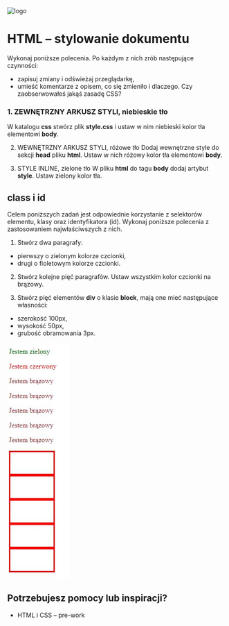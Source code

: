 <img alt="logo" src="http://coderslab.pl/svg/logo-coderslab.svg" width="400">

# HTML &ndash; stylowanie dokumentu

  Wykonaj poniższe polecenia. Po każdym z nich zrób następujące czynności:
  * zapisuj zmiany i odświeżaj przeglądarkę,
  * umieść komentarze z opisem, co się zmieniło i dlaczego. Czy zaobserwowałeś jakąś zasadę CSS?


### 1. ZEWNĘTRZNY ARKUSZ STYLI, niebieskie tło
  W katalogu **css** stwórz plik **style.css** i ustaw w nim niebieski kolor tła elementowi **body**.

  2. WEWNĘTRZNY ARKUSZ STYLI, różowe tło
Dodaj wewnętrzne style do sekcji **head** pliku **html**. Ustaw w nich różowy kolor tła elementowi **body**.

3. STYLE INLINE, zielone tło
W pliku **html** do tagu **body** dodaj artybut **style**. Ustaw zielony kolor tła.



## class i id

Celem poniższych zadań jest odpowiednie korzystanie z selektorów elementu, klasy oraz identyfikatora (id). Wykonaj poniższe polecenia z zastosowaniem najwłaściwszych z nich.

1. Stwórz dwa paragrafy:
  * pierwszy o zielonym kolorze czcionki,
  * drugi o fioletowym kolorze czcionki.

2. Stwórz kolejne pięć paragrafów. Ustaw wszystkim kolor czcionki na brązowy.

3. Stwórz pięć elementów **div** o klasie **block**, mają one mieć następujące własności:
  * szerokość 100px,
  * wysokość   50px,
  * grubość obramowania 3px.

  ![screen](images/screen.png)


## Potrzebujesz pomocy lub inspiracji?
* HTML i CSS &ndash; pre-work

